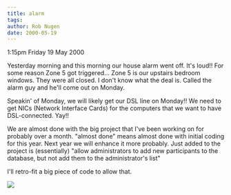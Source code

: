 ```yaml
---
title: alarm
tags: 
author: Rob Nugen
date: 2000-05-19
---
```


<p class=date>1:15pm Friday 19 May 2000</p>

<p>Yesterday morning and this morning our house alarm went off.  It's loud!!  For some reason Zone 5 got triggered... Zone 5 is our upstairs bedroom windows.  They were all closed.  I don't know what the deal is.  Called the alarm guy and he'll come out on Monday.

<p>Speakin' of Monday, we will likely get our DSL line on Monday!!  We need to get NICs (Network Interface Cards) for the computers that we want to have DSL-connected.  Yay!!

<p>We are almost done with the big project that I've been working on for probably over a month.  "almost done" means almost done with initial coding for this year.  Next year we will enhance it more probably.  Just added to the project is (essentially) "allow administrators to add new participants to the database, but not add them to the administrator's list"

<p>I'll retro-fit a big piece of code to allow that.

<p><img src="/images/rob/wL-ROB.gif">

